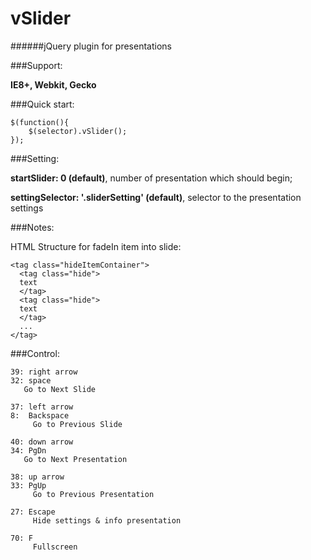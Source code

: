 vSlider
=======
######jQuery plugin for presentations

###Support: 

__IE8+, Webkit, Gecko__

###Quick start:

```
$(function(){
	$(selector).vSlider();
});
```

###Setting:

__startSlider:   0 (default)__, number of presentation which should begin;

__settingSelector: '.sliderSetting' (default)__, selector to the presentation settings

###Notes:

HTML Structure for fadeIn item into slide:
```
<tag class="hideItemContainer">
  <tag class="hide">
  text
  </tag>
  <tag class="hide">
  text
  </tag>
  ...
</tag>
```

###Control:

```
39: right arrow
32: space
   Go to Next Slide
   
37: left arrow
8:  Backspace					
	 Go to Previous Slide

40: down arrow
34: PgDn
   Go to Next Presentation

38: up arrow
33: PgUp
	 Go to Previous Presentation
					
27: Escape
	 Hide settings & info presentation
					
70: F 
	 Fullscreen
```
